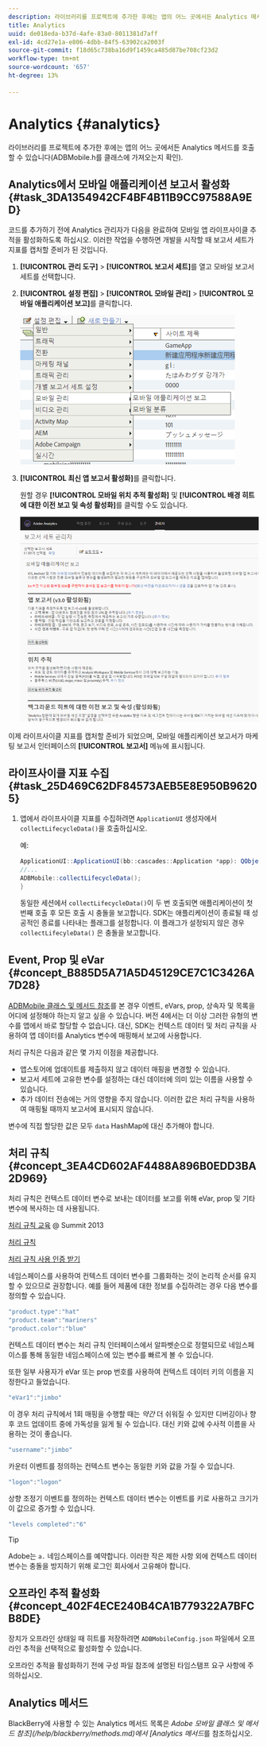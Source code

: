 ```yaml
---
description: 라이브러리를 프로젝트에 추가한 후에는 앱의 어느 곳에서든 Analytics 메서드를 호출할 수 있습니다(ADBMobile.h를 클래스에 가져오는지 확인).
title: Analytics
uuid: de018eda-b37d-4afe-83a0-8011381d7aff
exl-id: 4cd27e1a-e806-4dbb-84f5-63902ca2003f
source-git-commit: f18d65c738ba16d9f1459ca485d87be708cf23d2
workflow-type: tm+mt
source-wordcount: '657'
ht-degree: 13%

---
```


# Analytics {#analytics}

라이브러리를 프로젝트에 추가한 후에는 앱의 어느 곳에서든 Analytics 메서드를 호출할 수 있습니다(ADBMobile.h를 클래스에 가져오는지 확인).

## Analytics에서 모바일 애플리케이션 보고서 활성화 {#task_3DA1354942CF4BF4B11B9CC97588A9ED}

코드를 추가하기 전에 Analytics 관리자가 다음을 완료하여 모바일 앱 라이프사이클 추적을 활성화하도록 하십시오. 이러한 작업을 수행하면 개발을 시작할 때 보고서 세트가 지표를 캡처할 준비가 된 것입니다.

1. **[!UICONTROL 관리 도구]** > **[!UICONTROL 보고서 세트]**&#x200B;를 열고 모바일 보고서 세트를 선택합니다.
1. **[!UICONTROL 설정 편집]** > **[!UICONTROL 모바일 관리]** > **[!UICONTROL 모바일 애플리케이션 보고]**&#x200B;를 클릭합니다.

   ![모바일 설정](assets/mobile-settings.png)

1. **[!UICONTROL 최신 앱 보고서 활성화]**&#x200B;를 클릭합니다.

   원할 경우 **[!UICONTROL 모바일 위치 추적 활성화]** 및 **[!UICONTROL 배경 히트에 대한 이전 보고 및 속성 활성화]**&#x200B;를 클릭할 수도 있습니다.

   ![라이프사이클 활성화](assets/enable-lifecycle.png)

이제 라이프사이클 지표를 캡처할 준비가 되었으며, 모바일 애플리케이션 보고서가 마케팅 보고서 인터페이스의 **[!UICONTROL 보고서]** 메뉴에 표시됩니다.

## 라이프사이클 지표 수집 {#task_25D469C62DF84573AEB5E8E950B96205}

1. 앱에서 라이프사이클 지표를 수집하려면 `ApplicationUI` 생성자에서 `collectLifecycleData()`을 호출하십시오.

   예:

   ```java
   ApplicationUI::ApplicationUI(bb::cascades::Application *app): QObject(app) { 
   //... 
   ADBMobile::collectLifecycleData(); 
   } 
   ```

   동일한 세션에서 `collectLifecycleData()`이 두 번 호출되면 애플리케이션이 첫 번째 호출 후 모든 호출 시 충돌을 보고합니다. SDK는 애플리케이션이 종료될 때 성공적인 종료를 나타내는 플래그를 설정합니다. 이 플래그가 설정되지 않은 경우 `collectLifecyleData()` 은 충돌을 보고합니다.

## Event, Prop 및 eVar {#concept_B885D5A71A5D45129CE7C1C3426A7D28}

[ADBMobile 클래스 및 메서드 참조](/help/blackberry/methods.md)를 본 경우 이벤트, eVars, prop, 상속자 및 목록을 어디에 설정해야 하는지 알고 싶을 수 있습니다. 버전 4에서는 더 이상 그러한 유형의 변수를 앱에서 바로 할당할 수 없습니다. 대신, SDK는 컨텍스트 데이터 및 처리 규칙을 사용하여 앱 데이터를 Analytics 변수에 매핑해서 보고에 사용합니다.

처리 규칙은 다음과 같은 몇 가지 이점을 제공합니다.

* 앱스토어에 업데이트를 제출하지 않고 데이터 매핑을 변경할 수 있습니다.
* 보고서 세트에 고유한 변수를 설정하는 대신 데이터에 의미 있는 이름을 사용할 수 있습니다.
* 추가 데이터 전송에는 거의 영향을 주지 않습니다. 이러한 값은 처리 규칙을 사용하여 매핑될 때까지 보고서에 표시되지 않습니다.

변수에 직접 할당한 값은 모두 `data` HashMap에 대신 추가해야 합니다.

## 처리 규칙 {#concept_3EA4CD602AF4488A896B0EDD3BA2D969}

처리 규칙은 컨텍스트 데이터 변수로 보내는 데이터를 보고를 위해 eVar, prop 및 기타 변수에 복사하는 데 사용됩니다.

[처리 규칙 교육](https://tv.adobe.com/embed/1181/16506/) @ Summit 2013

[처리 규칙](https://experienceleague.adobe.com/docs/analytics/admin/admin-tools/processing-rules/processing-rules.html)

[처리 규칙 사용 인증 받기](https://helpx.adobe.com/analytics/kb/processing-rules-authorization.html)

네임스페이스를 사용하여 컨텍스트 데이터 변수를 그룹화하는 것이 논리적 순서를 유지할 수 있으므로 권장합니다. 예를 들어 제품에 대한 정보를 수집하려는 경우 다음 변수를 정의할 수 있습니다.

```js
"product.type":"hat" 
"product.team":"mariners" 
"product.color":"blue"
```

컨텍스트 데이터 변수는 처리 규칙 인터페이스에서 알파벳순으로 정렬되므로 네임스페이스를 통해 동일한 네임스페이스에 있는 변수를 빠르게 볼 수 있습니다.

또한 일부 사용자가 eVar 또는 prop 번호를 사용하여 컨텍스트 데이터 키의 이름을 지정한다고 들었습니다.

```js
"eVar1":"jimbo"
```

이 경우 처리 규칙에서 1회 매핑을 수행할 때는 *약간* 더 쉬워질 수 있지만 디버깅이나 향후 코드 업데이트 중에 가독성을 잃게 될 수 있습니다. 대신 키와 값에 수사적 이름을 사용하는 것이 좋습니다.

```js
"username":"jimbo"
```

카운터 이벤트를 정의하는 컨텍스트 변수는 동일한 키와 값을 가질 수 있습니다.

```js
"logon":"logon"
```

상향 조정기 이벤트를 정의하는 컨텍스트 데이터 변수는 이벤트를 키로 사용하고 크기가 이 값으로 증가할 수 있습니다.

```js
"levels completed":"6"
```

>[!TIP]
>
>Adobe는 `a.` 네임스페이스를 예약합니다. 이러한 작은 제한 사항 외에 컨텍스트 데이터 변수는 충돌을 방지하기 위해 로그인 회사에서 고유해야 합니다.

## 오프라인 추적 활성화 {#concept_402F4ECE240B4CA1B779322A7BFCB8DE}

장치가 오프라인 상태일 때 히트를 저장하려면 `ADBMobileConfig.json` 파일에서 오프라인 추적을 선택적으로 활성화할 수 있습니다.

오프라인 추적을 활성화하기 전에 구성 파일 참조에 설명된 타임스탬프 요구 사항에 주의하십시오.

## Analytics 메서드

BlackBerry에 사용할 수 있는 Analytics 메서드 목록은 *Adobe 모바일 클래스 및 메서드 참조](/help/blackberry/methods.md)에서 [Analytics 메서드*&#x200B;를 참조하십시오.
